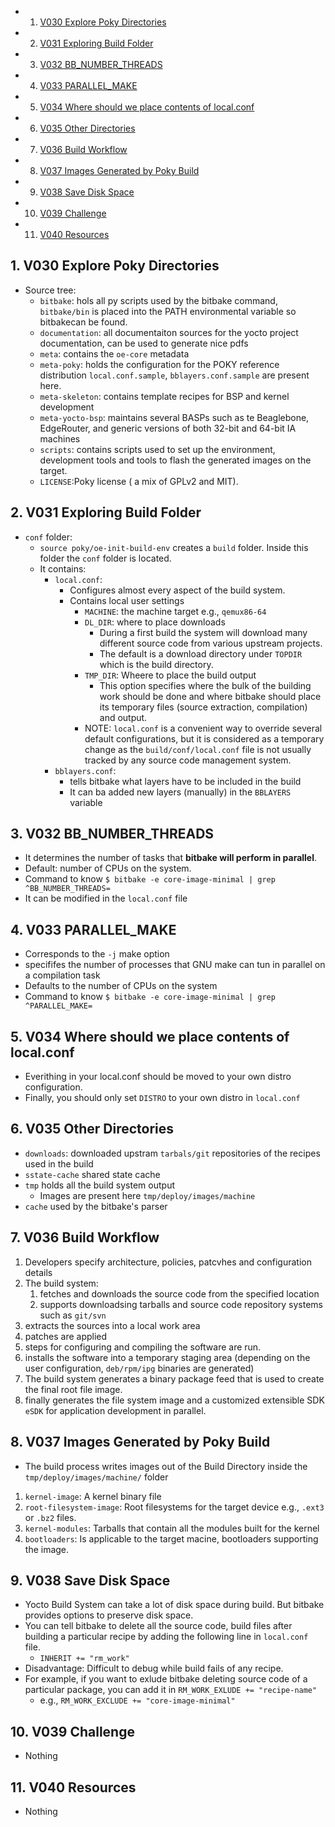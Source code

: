 <!-- vscode-markdown-toc -->
* 1. [V030 Explore Poky Directories](#V030ExplorePokyDirectories)
* 2. [V031 Exploring Build Folder](#V031ExploringBuildFolder)
* 3. [V032 BB_NUMBER_THREADS](#V032BB_NUMBER_THREADS)
* 4. [V033 PARALLEL_MAKE](#V033PARALLEL_MAKE)
* 5. [V034 Where should we place contents of local.conf](#V034Whereshouldweplacecontentsoflocal.conf)
* 6. [V035 Other Directories](#V035OtherDirectories)
* 7. [V036 Build Workflow](#V036BuildWorkflow)
* 8. [V037 Images Generated by Poky Build](#V037ImagesGeneratedbyPokyBuild)
* 9. [V038 Save Disk Space](#V038SaveDiskSpace)
* 10. [V039 Challenge](#V039Challenge)
* 11. [V040 Resources](#V040Resources)

<!-- vscode-markdown-toc-config
	numbering=true
	autoSave=true
	/vscode-markdown-toc-config -->
<!-- /vscode-markdown-toc -->

##  1. <a name='V030ExplorePokyDirectories'></a>V030 Explore Poky Directories
- Source tree:
  - `bitbake`: hols all py scripts used by the bitbake command, `bitbake/bin` is placed into the PATH environmental variable so bitbakecan be found.
  - `documentation`: all documentaiton sources for the yocto project documentation, can be used to generate nice pdfs
  - `meta`: contains the `oe-core` metadata
  - `meta-poky`: holds the configuration for the POKY reference distribution `local.conf.sample`, `bblayers.conf.sample` are present here.
  - `meta-skeleton`: contains template recipes for BSP and kernel development
  - `meta-yocto-bsp`: maintains several BASPs such as te Beaglebone, EdgeRouter, and generic versions of both 32-bit and 64-bit IA machines
  - `scripts`: contains scripts used to set up the environment, development tools and tools to flash the generated images on the target.
  - `LICENSE`:Poky license ( a mix of GPLv2 and MIT).
##  2. <a name='V031ExploringBuildFolder'></a>V031 Exploring Build Folder
- `conf` folder:
  - `source poky/oe-init-build-env` creates a `build` folder. Inside this folder the `conf` folder is located.
  - It contains:
    - `local.conf`:
      - Configures almost every aspect of the build system.
      - Contains local user settings
        - `MACHINE`: the machine target e.g., `qemux86-64`
        - `DL_DIR`: where to place downloads
          - During a first build the system will download many different source code from various upstream projects.
          - The default is a download directory under `TOPDIR` which is the build directory.
        - `TMP_DIR`: Wheere to place the build output
          - This option specifies where the bulk of the building work should be done and where bitbake should place its temporary files (source extraction, compilation) and output.
        - NOTE: `local.conf` is a convenient way to override several default configurations, but it is considered as a temporary change as the `build/conf/local.conf` file is not usually tracked by any source code management system.
    - `bblayers.conf`:
      - tells bitbake what layers have to be included in the build
      - It can ba added new layers (manually) in the `BBLAYERS` variable
##  3. <a name='V032BB_NUMBER_THREADS'></a>V032 BB_NUMBER_THREADS
- It determines the number of tasks that **bitbake will perform in parallel**.
- Default: number of CPUs on the system.
- Command to know `$ bitbake -e core-image-minimal | grep ^BB_NUMBER_THREADS=`
- It can be modified in the `local.conf` file

##  4. <a name='V033PARALLEL_MAKE'></a>V033 PARALLEL_MAKE
- Corresponds to the `-j` make option
- specififes the number of processes that GNU make can tun in parallel on a compilation task
- Defaults to the number of CPUs on the system
- Command to know `$ bitbake -e core-image-minimal | grep ^PARALLEL_MAKE=`


##  5. <a name='V034Whereshouldweplacecontentsoflocal.conf'></a>V034 Where should we place contents of local.conf
- Everithing in your local.conf should be moved to your own distro configuration.
- Finally, you should only set `DISTRO` to your own distro in `local.conf`


##  6. <a name='V035OtherDirectories'></a>V035 Other Directories
- `downloads`: downloaded upstram `tarbals/git` repositories of the recipes used in the build
- `sstate-cache` shared state cache
- `tmp` holds all the build system output
  - Images are present here `tmp/deploy/images/machine`
- `cache` used by the bitbake's parser
##  7. <a name='V036BuildWorkflow'></a>V036 Build Workflow
1. Developers specify architecture, policies, patcvhes and configuration details
2. The build system:
   1.  fetches and downloads the source code from the specified location
   2.  supports downloadsing tarballs and source code repository systems such as `git/svn`
3. extracts the sources into a local work area
4. patches are applied
5. steps for configuring and compiling the software are run.
6. installs the software into a temporary staging area (depending on the user configuration, `deb/rpm/ipg` binaries are generated)
7. The build system generates a binary package feed that is used to create the final root file image.
8. finally generates the file system image and a customized extensible SDK `eSDK` for application development in parallel.

##  8. <a name='V037ImagesGeneratedbyPokyBuild'></a>V037 Images Generated by Poky Build
- The build process writes images out of the Build Directory inside the `tmp/deploy/images/machine/` folder
 1. `kernel-image`: A kernel binary file 
 2. `root-filesystem-image`: Root filesystems for the target device e.g., `.ext3` or `.bz2` files.  
 3. `kernel-modules`: Tarballs that contain all the modules built for the kernel
 4. `bootloaders`: Is applicable to the target macine, bootloaders supporting the image.

##  9. <a name='V038SaveDiskSpace'></a>V038 Save Disk Space
- Yocto Build System can take a lot of disk space during build. But bitbake provides options to preserve disk space.
- You can tell bitbake to delete all the source code, build files after building a particular recipe by adding the following line in `local.conf` file.
  - `INHERIT += "rm_work"`
- Disadvantage: Difficult to debug while build fails of any recipe.
- For example, if you want to exlude bitbake deleting source code of a particular package, you can add it in `RM_WORK_EXLUDE += "recipe-name"`
  - e.g., `RM_WORK_EXCLUDE += "core-image-minimal"`
##  10. <a name='V039Challenge'></a>V039 Challenge
- Nothing

##  11. <a name='V040Resources'></a>V040 Resources
- Nothing